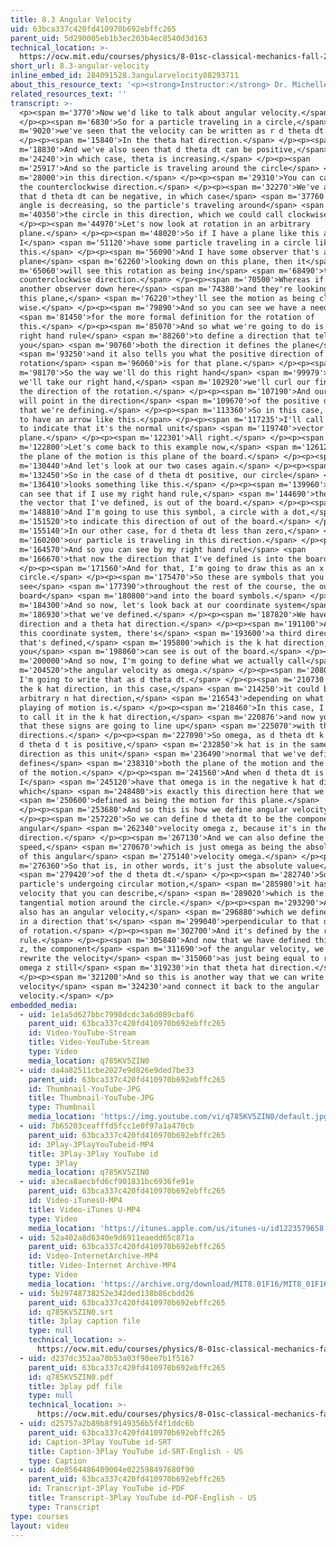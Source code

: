 ```yaml
---
title: 8.3 Angular Velocity
uid: 63bca337c420fd410970b692ebffc265
parent_uid: 5d290005eb1b3ec203b4ec8540d3d163
technical_location: >-
  https://ocw.mit.edu/courses/physics/8-01sc-classical-mechanics-fall-2016/week-3-circular-motion/8.3-angular-velocity/8.3-angular-velocity
short_url: 8.3-angular-velocity
inline_embed_id: 284091528.3angularvelocity88293711
about_this_resource_text: '<p><strong>Instructor:</strong> Dr. Michelle Tomasik</p>'
related_resources_text: ''
transcript: >-
  <p><span m='3770'>Now we'd like to talk about angular velocity.</span>
  </p><p><span m='6830'>So for a particle traveling in a circle,</span> <span
  m='9020'>we've seen that the velocity can be written as r d theta dt.</span>
  </p><p><span m='15840'>In the theta hat direction.</span> </p><p><span
  m='18830'>And we've also seen that d theta dt can be positive,</span> <span
  m='24240'>in which case, theta is increasing.</span> </p><p><span
  m='25917'>And so the particle is traveling around the circle</span> <span
  m='28000'>in this direction.</span> </p><p><span m='29310'>You can call that
  the counterclockwise direction.</span> </p><p><span m='32270'>We've also seen
  that d theta dt can be negative, in which case</span> <span m='37760'>the
  angle is decreasing, so the particle's traveling around</span> <span
  m='40350'>the circle in this direction, which we could call clockwise.</span>
  </p><p><span m='44970'>Let's now look at rotation in an arbitrary
  plane.</span> </p><p><span m='48020'>So if I have a plane like this and
  I</span> <span m='51120'>have some particle traveling in a circle like
  this.</span> </p><p><span m='56090'>And I have some observer that's above the
  plane</span> <span m='62260'>looking down on this plane, then it</span> <span
  m='65060'>will see this rotation as being in</span> <span m='68490'>the
  counterclockwise direction.</span> </p><p><span m='70500'>Whereas if I have
  another observer down here</span> <span m='74380'>and they're looking up at
  this plane,</span> <span m='76220'>they'll see the motion as being clock
  wise.</span> </p><p><span m='79890'>And so you can see we have a need</span>
  <span m='81450'>for the more formal definition for the rotation of
  this.</span> </p><p><span m='85070'>And so what we're going to do is use the
  right hand rule</span> <span m='88260'>to define a direction that tells
  you</span> <span m='90760'>both the direction it defines the plane</span>
  <span m='93250'>and it also tells you what the positive direction of
  rotation</span> <span m='96060'>is for that plane.</span> </p><p><span
  m='98170'>So the way we'll do this right hand</span> <span m='99979'>rule is
  we'll take our right hand,</span> <span m='102920'>we'll curl our fingers in
  the direction of the rotation.</span> </p><p><span m='107190'>And our thumb
  will point in the direction</span> <span m='109670'>of the positive direction
  that we're defining.</span> </p><p><span m='113360'>So in this case, I'm going
  to have an arrow like this.</span> </p><p><span m='117235'>I'll call it n hat
  to indicate that it's the normal unit</span> <span m='119740'>vector to that
  plane.</span> </p><p><span m='122301'>All right.</span> </p><p><span
  m='122800'>Let's come back to this example now,</span> <span m='126120'>where
  the plane of the motion is this plane of the board.</span> </p><p><span
  m='130440'>And let's look at our two cases again.</span> </p><p><span
  m='132450'>So in the case of d theta dt positive, our circle</span> <span
  m='136410'>looks something like this.</span> </p><p><span m='139960'>And you
  can see that if I use my right hand rule,</span> <span m='144690'>the plane,
  the vector that I've defined, is out of the board.</span> </p><p><span
  m='148810'>And I'm going to use this symbol, a circle with a dot,</span> <span
  m='151520'>to indicate this direction of out of the board.</span> </p><p><span
  m='155140'>In our other case, for d theta dt less than zero,</span> <span
  m='160200'>our particle is traveling in this direction.</span> </p><p><span
  m='164570'>And so you can see by my right hand rule</span> <span
  m='166670'>that now the direction that I've defined is into the board.</span>
  </p><p><span m='171560'>And for that, I'm going to draw this as an x in the
  circle.</span> </p><p><span m='175470'>So these are symbols that you'll
  see</span> <span m='177390'>throughout the rest of the course, the out of the
  board</span> <span m='180800'>and into the board symbols.</span> </p><p><span
  m='184300'>And so now, let's look back at our coordinate system</span> <span
  m='186930'>that we've defined.</span> </p><p><span m='187820'>We have r hat
  direction and a theta hat direction.</span> </p><p><span m='191100'>And in
  this coordinate system, there's</span> <span m='193600'>a third direction
  that's defined,</span> <span m='195800'>which is the k hat direction, which
  you</span> <span m='198060'>can see is out of the board.</span> </p><p><span
  m='200000'>And so now, I'm going to define what we actually call</span> <span
  m='204520'>the angular velocity as omega.</span> </p><p><span m='208040'>And
  I'm going to write that as d theta dt.</span> </p><p><span m='210730'>Now, in
  the k hat direction, in this case,</span> <span m='214250'>it could be in an
  arbitrary n hat direction,</span> <span m='216543'>depending on what you're
  playing of motion is.</span> </p><p><span m='218460'>In this case, I'm going
  to call it in the k hat direction,</span> <span m='220876'>and now you can see
  that these signs are going to line up</span> <span m='225070'>with these
  directions.</span> </p><p><span m='227090'>So omega, as d theta dt k hat, when
  d theta d t is positive,</span> <span m='232850'>k hat is in the same
  direction as this unit</span> <span m='236490'>normal that we've defined that
  defines</span> <span m='238310'>both the plane of the motion and the direction
  of the motion.</span> </p><p><span m='241560'>And when d theta dt is negative,
  I</span> <span m='245120'>have that omega is in the negative k hat direction,
  which</span> <span m='248480'>is exactly this direction here that we've</span>
  <span m='250600'>defined as being the motion for this plane.</span>
  </p><p><span m='253680'>And so this is how we define angular velocity.</span>
  </p><p><span m='257220'>So we can define d theta dt to be the component of the
  angular</span> <span m='262340'>velocity omega z, because it's in the k hat
  direction.</span> </p><p><span m='267130'>And we can also define the angular
  speed,</span> <span m='270670'>which is just omega as being the absolute value
  of this angular</span> <span m='275140'>velocity omega.</span> </p><p><span
  m='276360'>So that is, in other words, it's just the absolute value</span>
  <span m='279420'>of the d theta dt.</span> </p><p><span m='282740'>So when a
  particle's undergoing circular motion,</span> <span m='285980'>it has a
  velocity that you can describe,</span> <span m='289020'>which is the
  tangential motion around the circle.</span> </p><p><span m='293290'>And it
  also has an angular velocity,</span> <span m='296880'>which we define as being
  in a direction that's</span> <span m='299040'>perpendicular to that direction
  of rotation.</span> </p><p><span m='302700'>And it's defined by the right hand
  rule.</span> </p><p><span m='305840'>And now that we have defined this omega
  z, the component</span> <span m='311690'>of the angular velocity, we can
  rewrite the velocity</span> <span m='315060'>as just being equal to r times
  omega z still</span> <span m='319230'>in that theta hat direction.</span>
  </p><p><span m='321200'>And so this is another way that we can write the
  velocity</span> <span m='324230'>and connect it back to the angular
  velocity.</span> </p>
embedded_media:
  - uid: 1e1a5d627bbc7998dcdc3a6d089cbaf6
    parent_uid: 63bca337c420fd410970b692ebffc265
    id: Video-YouTube-Stream
    title: Video-YouTube-Stream
    type: Video
    media_location: q785KV5ZIN0
  - uid: da4a82511cbe2027e9d826e9ded7be33
    parent_uid: 63bca337c420fd410970b692ebffc265
    id: Thumbnail-YouTube-JPG
    title: Thumbnail-YouTube-JPG
    type: Thumbnail
    media_location: 'https://img.youtube.com/vi/q785KV5ZIN0/default.jpg'
  - uid: 7b65203ceafffd5fcc1e0f97a1a470cb
    parent_uid: 63bca337c420fd410970b692ebffc265
    id: 3Play-3PlayYouTubeid-MP4
    title: 3Play-3Play YouTube id
    type: 3Play
    media_location: q785KV5ZIN0
  - uid: a3eca8aecbfd6cf901831bc6936fe91e
    parent_uid: 63bca337c420fd410970b692ebffc265
    id: Video-iTunesU-MP4
    title: Video-iTunes U-MP4
    type: Video
    media_location: 'https://itunes.apple.com/us/itunes-u/id1223579658'
  - uid: 52a402a8d6340e9d6911eaedd65c871a
    parent_uid: 63bca337c420fd410970b692ebffc265
    id: Video-InternetArchive-MP4
    title: Video-Internet Archive-MP4
    type: Video
    media_location: 'https://archive.org/download/MIT8.01F16/MIT8_01F16_L08v03_360p.mp4'
  - uid: 5b29748738252e342ded138b86cbdd26
    parent_uid: 63bca337c420fd410970b692ebffc265
    id: q785KV5ZIN0.srt
    title: 3play caption file
    type: null
    technical_location: >-
      https://ocw.mit.edu/courses/physics/8-01sc-classical-mechanics-fall-2016/week-3-circular-motion/8.3-angular-velocity/8.3-angular-velocity/q785KV5ZIN0.srt
  - uid: d237dc352aa70b53a03f98ee7b1f5167
    parent_uid: 63bca337c420fd410970b692ebffc265
    id: q785KV5ZIN0.pdf
    title: 3play pdf file
    type: null
    technical_location: >-
      https://ocw.mit.edu/courses/physics/8-01sc-classical-mechanics-fall-2016/week-3-circular-motion/8.3-angular-velocity/8.3-angular-velocity/q785KV5ZIN0.pdf
  - uid: d25757a2b89b8f9149356b5f4f1ddc6b
    parent_uid: 63bca337c420fd410970b692ebffc265
    id: Caption-3Play YouTube id-SRT
    title: Caption-3Play YouTube id-SRT-English - US
    type: Caption
  - uid: 4de8564486409004e022598497680f90
    parent_uid: 63bca337c420fd410970b692ebffc265
    id: Transcript-3Play YouTube id-PDF
    title: Transcript-3Play YouTube id-PDF-English - US
    type: Transcript
type: courses
layout: video
---
```

